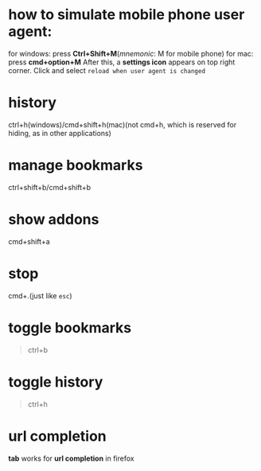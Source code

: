 # how to simulate mobile phone user agent:
for windows:
press **Ctrl+Shift+M**(*mnemonic*: M for mobile phone)
for mac:
press **cmd+option+M**
After this, a **settings icon** appears on top right corner. Click and select `reload when user agent is changed`

# history
ctrl+h(windows)/cmd+shift+h(mac)(not cmd+h, which is reserved for hiding, as in other applications)

# manage bookmarks
ctrl+shift+b/cmd+shift+b

# show addons
cmd+shift+a

# stop
cmd+.(just like `esc`)

# toggle bookmarks
> ctrl+b

# toggle history
> ctrl+h

# url completion
**tab** works for **url completion** in firefox
